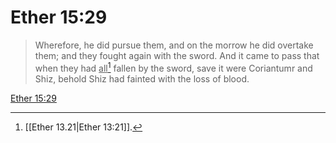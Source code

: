 # Ether 15:29

> Wherefore, he did pursue them, and on the morrow he did overtake them; and they fought again with the sword. And it came to pass that when they had <u>all</u>[^a] fallen by the sword, save it were Coriantumr and Shiz, behold Shiz had fainted with the loss of blood.

[Ether 15:29](https://www.churchofjesuschrist.org/study/scriptures/bofm/ether/15?lang=eng&id=p29#p29)


[^a]: [[Ether 13.21|Ether 13:21]].  
